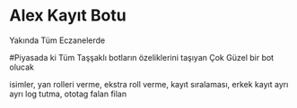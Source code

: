 # Alex Kayıt Botu
Yakında Tüm Eczanelerde

#Piyasada ki Tüm Taşşaklı botların özeliklerini taşıyan Çok Güzel bir bot olucak

isimler, yan rolleri verme, ekstra roll verme, kayıt sıralaması, erkek kayıt ayrı ayrı log tutma, ototag falan filan
